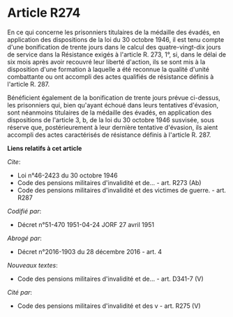 # Article R274

En ce qui concerne les prisonniers titulaires de la médaille des évadés, en application des dispositions de la loi du 30
octobre 1946, il est tenu compte d'une bonification de trente jours dans le calcul des quatre-vingt-dix jours de service dans
la Résistance exigés à l'article R. 273, 1°, si, dans le délai de six mois après avoir recouvré leur liberté d'action, ils se
sont mis à la disposition d'une formation à laquelle a été reconnue la qualité d'unité combattante ou ont accompli des actes
qualifiés de résistance définis à l'article R. 287.

Bénéficient également de la bonification de trente jours prévue ci-dessus, les prisonniers qui, bien qu'ayant échoué dans
leurs tentatives d'évasion, sont néanmoins titulaires de la médaille des évadés, en application des dispositions de l'article
3, b, de la loi du 30 octobre 1946 susvisée, sous réserve que, postérieurement à leur dernière tentative d'évasion, ils aient
accompli des actes caractérisés de résistance définis à l'article R. 287.

**Liens relatifs à cet article**

_Cite_:

  - Loi n°46-2423 du 30 octobre 1946
  - Code des pensions militaires d'invalidité et de... - art. R273 (Ab)
  - Code des pensions militaires d'invalidité et des victimes de guerre. - art. R287

_Codifié par_:

  - Décret n°51-470 1951-04-24 JORF 27 avril 1951

_Abrogé par_:

  - Décret n°2016-1903 du 28 décembre 2016 - art. 4

_Nouveaux textes_:

  - Code des pensions militaires d'invalidité et de... - art. D341-7 (V)

_Cité par_:

  - Code des pensions militaires d'invalidité et des v - art. R275 (V)

